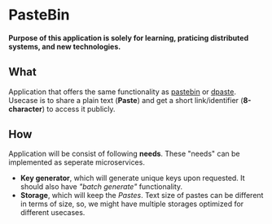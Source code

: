 
# PasteBin
#### Purpose of this application is solely for learning, praticing distributed systems, and new technologies.

## What
Application that offers the same functionality as [pastebin](https://pastebin.pl/) or [dpaste](https://dpaste.com/).
Usecase is to share a plain text (**Paste**) and get a short link/identifier (**8-character**) to access it publicly.

## How
Application will be consist of following **needs**. These "needs" can be implemented as seperate microservices.
- **Key generator**, which will generate unique keys upon requested. It should also have *"batch generate"* functionality.
- **Storage**, which will keep the *Pastes*. Text size of pastes can be different in terms of size, so, we might have multiple storages optimized for different usecases.